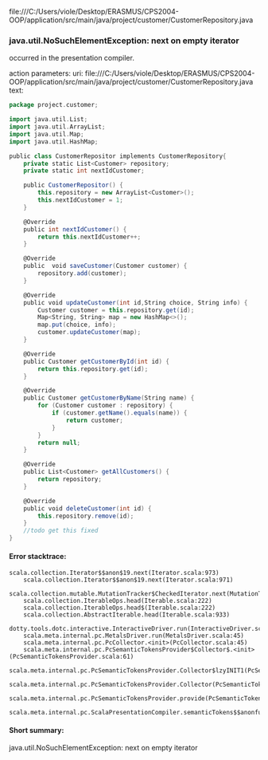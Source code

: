file:///C:/Users/viole/Desktop/ERASMUS/CPS2004-OOP/application/src/main/java/project/customer/CustomerRepository.java
### java.util.NoSuchElementException: next on empty iterator

occurred in the presentation compiler.

action parameters:
uri: file:///C:/Users/viole/Desktop/ERASMUS/CPS2004-OOP/application/src/main/java/project/customer/CustomerRepository.java
text:
```scala
package project.customer;

import java.util.List;
import java.util.ArrayList;
import java.util.Map;
import java.util.HashMap;

public class CustomerRepositor implements CustomerRepository{
    private static List<Customer> repository;
    private static int nextIdCustomer;

    public CustomerRepositor() {
        this.repository = new ArrayList<Customer>();
        this.nextIdCustomer = 1;
    }

    @Override
    public int nextIdCustomer() {
        return this.nextIdCustomer++;
    }

    @Override
    public  void saveCustomer(Customer customer) {
        repository.add(customer);
    }

    @Override
    public void updateCustomer(int id,String choice, String info) {
        Customer customer = this.repository.get(id);
        Map<String, String> map = new HashMap<>();
        map.put(choice, info);
        customer.updateCustomer(map);
    }

    @Override
    public Customer getCustomerById(int id) {
        return this.repository.get(id);
    }

    @Override
    public Customer getCustomerByName(String name) {
        for (Customer customer : repository) {
            if (customer.getName().equals(name)) {
                return customer;
            }
        }
        return null;
    }

    @Override
    public List<Customer> getAllCustomers() {
        return repository;
    }

    @Override
    public void deleteCustomer(int id) {
        this.repository.remove(id);
    }
    //todo get this fixed
}

```



#### Error stacktrace:

```
scala.collection.Iterator$$anon$19.next(Iterator.scala:973)
	scala.collection.Iterator$$anon$19.next(Iterator.scala:971)
	scala.collection.mutable.MutationTracker$CheckedIterator.next(MutationTracker.scala:76)
	scala.collection.IterableOps.head(Iterable.scala:222)
	scala.collection.IterableOps.head$(Iterable.scala:222)
	scala.collection.AbstractIterable.head(Iterable.scala:933)
	dotty.tools.dotc.interactive.InteractiveDriver.run(InteractiveDriver.scala:168)
	scala.meta.internal.pc.MetalsDriver.run(MetalsDriver.scala:45)
	scala.meta.internal.pc.PcCollector.<init>(PcCollector.scala:45)
	scala.meta.internal.pc.PcSemanticTokensProvider$Collector$.<init>(PcSemanticTokensProvider.scala:61)
	scala.meta.internal.pc.PcSemanticTokensProvider.Collector$lzyINIT1(PcSemanticTokensProvider.scala:61)
	scala.meta.internal.pc.PcSemanticTokensProvider.Collector(PcSemanticTokensProvider.scala:61)
	scala.meta.internal.pc.PcSemanticTokensProvider.provide(PcSemanticTokensProvider.scala:90)
	scala.meta.internal.pc.ScalaPresentationCompiler.semanticTokens$$anonfun$1(ScalaPresentationCompiler.scala:99)
```
#### Short summary: 

java.util.NoSuchElementException: next on empty iterator